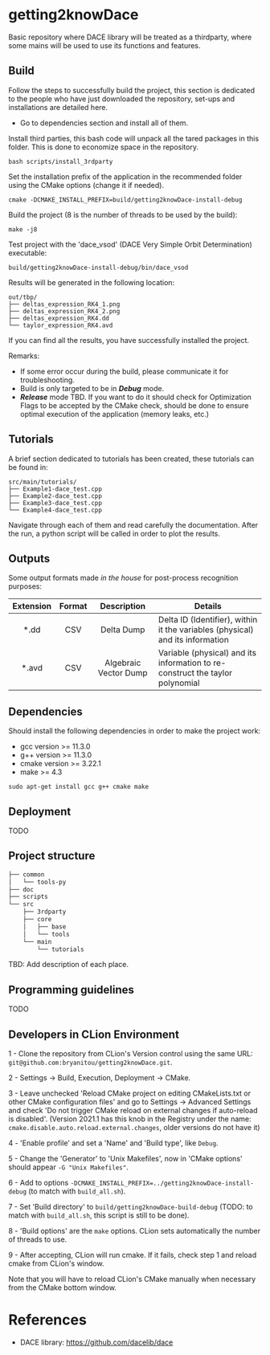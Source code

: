 # getting2knowDace
Basic repository where DACE library will be treated as a thirdparty, where some mains will be used to use its functions and features.

## Build

Follow the steps to successfully build the project, this section is dedicated to the people
who have just downloaded the repository, set-ups and installations are detailed here.

- Go to dependencies section and install all of them.

Install third parties, this bash code will unpack all the tared packages in this folder. This is 
done to economize space in the repository.
```shell
bash scripts/install_3rdparty
```

Set the installation prefix of the application in the recommended folder using the CMake options 
(change it if needed).
```shell
cmake -DCMAKE_INSTALL_PREFIX=build/getting2knowDace-install-debug
```

Build the project (8 is the number of threads to be used by the build):
```shell
make -j8
```

Test project with the 'dace_vsod' (DACE Very Simple Orbit Determination) executable:
```shell
build/getting2knowDace-install-debug/bin/dace_vsod
```
Results will be generated in the following location:
```tree
out/tbp/  
├── deltas_expression_RK4_1.png  
├── deltas_expression_RK4_2.png  
├── deltas_expression_RK4.dd  
└── taylor_expression_RK4.avd  
```
If you can find all the results, you have successfully installed the project.


Remarks:

- If some error occur during the build, please communicate it for troubleshooting.
- Build is only targeted to be in **_Debug_** mode.
- **_Release_** mode TBD. If you want to do it should check for Optimization Flags to be accepted 
by the CMake check, should be done to ensure optimal execution of the application (memory leaks, etc.)
## Tutorials

A brief section dedicated to tutorials has been created, these tutorials can be found in:

```tree
src/main/tutorials/  
├── Example1-dace_test.cpp  
├── Example2-dace_test.cpp  
├── Example3-dace_test.cpp  
└── Example4-dace_test.cpp  
```

Navigate through each of them and read carefully the documentation. After the run, a python 
script will be called in order to plot the results.

## Outputs

Some output formats made _in the house_ for post-process recognition purposes:

| Extension | Format |      Description      | Details                                                                       |
|:---------:|:------:|:---------------------:|-------------------------------------------------------------------------------|
|   *.dd    |  CSV   |      Delta Dump       | Delta ID (Identifier), within it the variables (physical) and its information |
|   *.avd   |  CSV   | Algebraic Vector Dump | Variable (physical) and its information to re-construct the taylor polynomial |


## Dependencies

Should install the following dependencies in order to make the project work:

- gcc version >= 11.3.0
- g++ version >= 11.3.0
- cmake version >= 3.22.1
- make >= 4.3

```shell
sudo apt-get install gcc g++ cmake make
```

## Deployment

TODO

## Project structure

```html
├── common  
│   └── tools-py  
├── doc  
├── scripts  
└── src  
    ├── 3rdparty  
    ├── core  
    │   ├── base  
    │   └── tools  
    └── main  
        └── tutorials
```
TBD: Add description of each place.

## Programming guidelines

TODO

## Developers in CLion Environment

1 - Clone the repository from CLion's Version control using the same URL:
`git@github.com:bryanitou/getting2knowDace.git`.

2 - Settings -> Build, Execution, Deployment -> CMake.

3 - Leave unchecked 'Reload CMake project on editing CMakeLists.txt or other CMake configuration files' and go to
Settings -> Advanced Settings and check 'Do not trigger CMake reload on external changes if auto-reload is disabled'.
(Version 2021.1 has this knob in the Registry under the name: `cmake.disable.auto.reload.external.changes`, older
versions do not have it)

4 - 'Enable profile' and set a 'Name' and 'Build type', like `Debug`.

5 - Change the 'Generator' to 'Unix Makefiles', now in 'CMake options' should appear `-G "Unix Makefiles"`.

6 - Add to options `-DCMAKE_INSTALL_PREFIX=../getting2knowDace-install-debug` (to match with `build_all.sh`).

7 - Set 'Build directory' to `build/getting2knowDace-build-debug` (TODO: to match with `build_all.sh`, this
script is still to be done).

8 - 'Build options' are the `make` options. CLion sets automatically the number of threads to use.

9 - After accepting, CLion will run cmake. If it fails, check step 1 and reload cmake from CLion's window.

Note that you will have to reload CLion's CMake manually when necessary from the CMake bottom window.

# References

- DACE library: https://github.com/dacelib/dace
